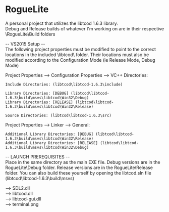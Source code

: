 # RogueLite
A personal project that utilizes the libtcod 1.6.3 library.  
Debug and Release builds of whatever I'm working on are in their respective \RogueLite\Build folders  
  
-- VS2015 Setup --  
The following project properties must be modified to point to the correct locations in the included \libtcod\ folder. Their locations must also be modified according to the Configuration Mode (ie Release Mode, Debug Mode)  
  
Project Properties --> Configuration Properties --> VC++ Directories:  
  
    Include Directories: (libtcod\libtcod-1.6.3\include)  
  
    Library Directories: [DEBUG] (libtcod\libtcod-1.6.3\build\msvs\libtcod\Win32\Debug)  
    Library Directories: [RELEASE] (libtcod\libtcod-1.6.3\build\msvs\libtcod\Win32\Release)  
  
	Source Directories: (libtcod\libtcod-1.6.3\src)  
  
Project Properties --> Linker --> General:  
  
    Additional Library Directories: [DEBUG] (libtcod\libtcod-1.6.3\build\msvs\libtcod\Win32\Release)  
    Additional Library Directories: [RELEASE] (libtcod\libtcod-1.6.3\build\msvs\libtcod\Win32\Debug)  
  
  
-- LAUNCH PREREQUISITES --  
Place in the same directory as the main EXE file. Debug versions are in the RogueLite\Debug folder. Release versions are in the RogueLite\Release folder. You can also build these yourself by opening the libtcod.sln file (libtcod\libtcod-1.6.3\build\msvs)  
  
--> SDL2.dll  
--> libtcod.dll   
--> libtcod-gui.dll  
--> terminal.png  